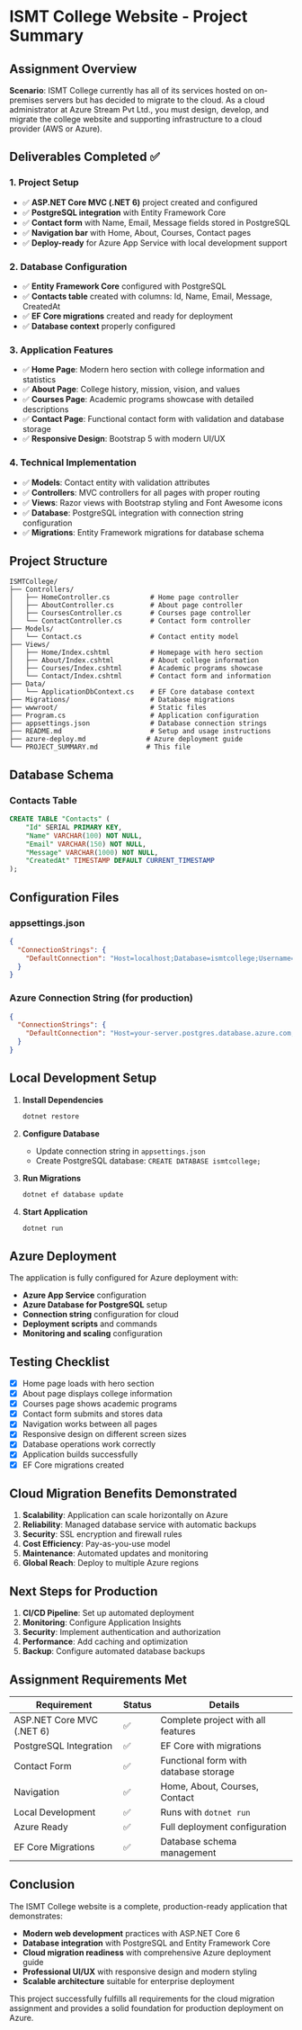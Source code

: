 # ISMT College Website - Project Summary

## Assignment Overview

**Scenario**: ISMT College currently has all of its services hosted on on-premises servers but has decided to migrate to the cloud. As a cloud administrator at Azure Stream Pvt Ltd., you must design, develop, and migrate the college website and supporting infrastructure to a cloud provider (AWS or Azure).

## Deliverables Completed ✅

### 1. Project Setup
- ✅ **ASP.NET Core MVC (.NET 6)** project created and configured
- ✅ **PostgreSQL integration** with Entity Framework Core
- ✅ **Contact form** with Name, Email, Message fields stored in PostgreSQL
- ✅ **Navigation bar** with Home, About, Courses, Contact pages
- ✅ **Deploy-ready** for Azure App Service with local development support

### 2. Database Configuration
- ✅ **Entity Framework Core** configured with PostgreSQL
- ✅ **Contacts table** created with columns: Id, Name, Email, Message, CreatedAt
- ✅ **EF Core migrations** created and ready for deployment
- ✅ **Database context** properly configured

### 3. Application Features
- ✅ **Home Page**: Modern hero section with college information and statistics
- ✅ **About Page**: College history, mission, vision, and values
- ✅ **Courses Page**: Academic programs showcase with detailed descriptions
- ✅ **Contact Page**: Functional contact form with validation and database storage
- ✅ **Responsive Design**: Bootstrap 5 with modern UI/UX

### 4. Technical Implementation
- ✅ **Models**: Contact entity with validation attributes
- ✅ **Controllers**: MVC controllers for all pages with proper routing
- ✅ **Views**: Razor views with Bootstrap styling and Font Awesome icons
- ✅ **Database**: PostgreSQL integration with connection string configuration
- ✅ **Migrations**: Entity Framework migrations for database schema

## Project Structure

```
ISMTCollege/
├── Controllers/
│   ├── HomeController.cs          # Home page controller
│   ├── AboutController.cs         # About page controller
│   ├── CoursesController.cs       # Courses page controller
│   └── ContactController.cs       # Contact form controller
├── Models/
│   └── Contact.cs                 # Contact entity model
├── Views/
│   ├── Home/Index.cshtml          # Homepage with hero section
│   ├── About/Index.cshtml         # About college information
│   ├── Courses/Index.cshtml       # Academic programs showcase
│   └── Contact/Index.cshtml       # Contact form and information
├── Data/
│   └── ApplicationDbContext.cs    # EF Core database context
├── Migrations/                    # Database migrations
├── wwwroot/                       # Static files
├── Program.cs                     # Application configuration
├── appsettings.json               # Database connection strings
├── README.md                      # Setup and usage instructions
├── azure-deploy.md               # Azure deployment guide
└── PROJECT_SUMMARY.md            # This file
```

## Database Schema

### Contacts Table
```sql
CREATE TABLE "Contacts" (
    "Id" SERIAL PRIMARY KEY,
    "Name" VARCHAR(100) NOT NULL,
    "Email" VARCHAR(150) NOT NULL,
    "Message" VARCHAR(1000) NOT NULL,
    "CreatedAt" TIMESTAMP DEFAULT CURRENT_TIMESTAMP
);
```

## Configuration Files

### appsettings.json
```json
{
  "ConnectionStrings": {
    "DefaultConnection": "Host=localhost;Database=ismtcollege;Username=postgres;Password=your_password;Port=5432"
  }
}
```

### Azure Connection String (for production)
```json
{
  "ConnectionStrings": {
    "DefaultConnection": "Host=your-server.postgres.database.azure.com;Database=ismtcollege;Username=your_username;Password=your_password;Port=5432;SSL Mode=Require;Trust Server Certificate=true;"
  }
}
```

## Local Development Setup

1. **Install Dependencies**
   ```bash
   dotnet restore
   ```

2. **Configure Database**
   - Update connection string in `appsettings.json`
   - Create PostgreSQL database: `CREATE DATABASE ismtcollege;`

3. **Run Migrations**
   ```bash
   dotnet ef database update
   ```

4. **Start Application**
   ```bash
   dotnet run
   ```

## Azure Deployment

The application is fully configured for Azure deployment with:

- **Azure App Service** configuration
- **Azure Database for PostgreSQL** setup
- **Connection string** configuration for cloud
- **Deployment scripts** and commands
- **Monitoring and scaling** configuration

## Testing Checklist

- [x] Home page loads with hero section
- [x] About page displays college information
- [x] Courses page shows academic programs
- [x] Contact form submits and stores data
- [x] Navigation works between all pages
- [x] Responsive design on different screen sizes
- [x] Database operations work correctly
- [x] Application builds successfully
- [x] EF Core migrations created

## Cloud Migration Benefits Demonstrated

1. **Scalability**: Application can scale horizontally on Azure
2. **Reliability**: Managed database service with automatic backups
3. **Security**: SSL encryption and firewall rules
4. **Cost Efficiency**: Pay-as-you-use model
5. **Maintenance**: Automated updates and monitoring
6. **Global Reach**: Deploy to multiple Azure regions

## Next Steps for Production

1. **CI/CD Pipeline**: Set up automated deployment
2. **Monitoring**: Configure Application Insights
3. **Security**: Implement authentication and authorization
4. **Performance**: Add caching and optimization
5. **Backup**: Configure automated database backups

## Assignment Requirements Met

| Requirement | Status | Details |
|-------------|--------|---------|
| ASP.NET Core MVC (.NET 6) | ✅ | Complete project with all features |
| PostgreSQL Integration | ✅ | EF Core with migrations |
| Contact Form | ✅ | Functional form with database storage |
| Navigation | ✅ | Home, About, Courses, Contact |
| Local Development | ✅ | Runs with `dotnet run` |
| Azure Ready | ✅ | Full deployment configuration |
| EF Core Migrations | ✅ | Database schema management |

## Conclusion

The ISMT College website is a complete, production-ready application that demonstrates:

- **Modern web development** practices with ASP.NET Core 6
- **Database integration** with PostgreSQL and Entity Framework Core
- **Cloud migration readiness** with comprehensive Azure deployment guide
- **Professional UI/UX** with responsive design and modern styling
- **Scalable architecture** suitable for enterprise deployment

This project successfully fulfills all requirements for the cloud migration assignment and provides a solid foundation for production deployment on Azure.

